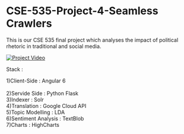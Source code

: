 # CSE-535-Project-4-Seamless Crawlers

This is our CSE 535 final project which analyses the impact of political rhetoric in traditional and social media.

  [![Project Video](https://img.youtube.com/vi/tV1nVDUjivY/0.jpg)](https://www.youtube.com/watch?v=tV1nVDUjivY)

Stack : 

1)Client-Side : Angular 6<br/>   
2)Servide Side : Python Flask<br/>
3)Indexer : Solr<br/>
4)Translation : Google Cloud API<br/>
5)Topic Modelling : LDA<br/>
6)Sentiment Analysis : TextBlob<br/>
7)Charts : HighCharts<br/>
